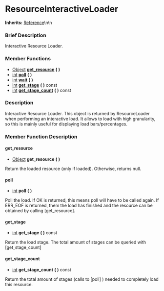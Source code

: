 #  ResourceInteractiveLoader  
**Inherits:** [Reference](class_reference)\\n\\n
###  Brief Description  
Interactive Resource Loader.

###  Member Functions 
  * [Object](class_object)  **[get_resource](#get_resource)**  **(** **)**
  * [int](class_int)  **[poll](#poll)**  **(** **)**
  * [int](class_int)  **[wait](#wait)**  **(** **)**
  * [int](class_int)  **[get_stage](#get_stage)**  **(** **)** const
  * [int](class_int)  **[get_stage_count](#get_stage_count)**  **(** **)** const

###  Description  
Interactive Resource Loader. This object is returned by ResourceLoader when performing an interactive load. It allows to load with high granularity, so this is mainly useful for displaying load bars/percentages.

###  Member Function Description  

#### <a name="get_resource">get_resource</a>
  * [Object](class_object)  **get_resource**  **(** **)**

Return the loaded resource (only if loaded). Otherwise, returns null.

#### <a name="poll">poll</a>
  * [int](class_int)  **poll**  **(** **)**

Poll the load. If OK is returned, this means poll will have to be called again. If ERR_EOF is returned, them the load has finished and the resource can be obtained by calling [get_resource].

#### <a name="get_stage">get_stage</a>
  * [int](class_int)  **get_stage**  **(** **)** const

Return the load stage. The total amount of stages can be queried with [get_stage_count]

#### <a name="get_stage_count">get_stage_count</a>
  * [int](class_int)  **get_stage_count**  **(** **)** const

Return the total amount of stages (calls to [poll] ) needed to completely load this resource.
